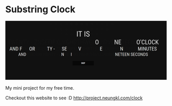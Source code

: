 Substring Clock
===

![Substring Clock](preview.png)

My mini project for my free time.

Checkout this website to see :D
http://project.neungkl.com/clock
